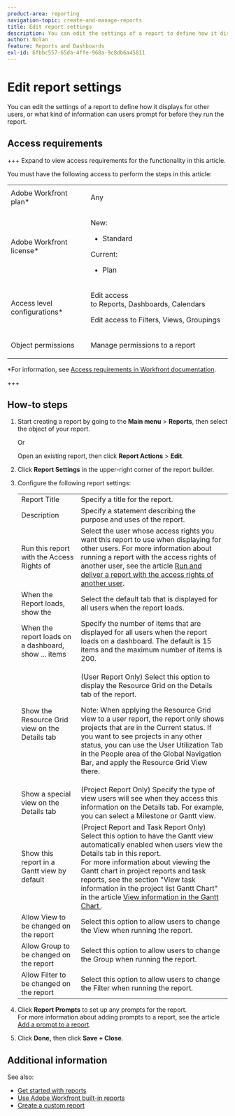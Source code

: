 ```yaml
---
product-area: reporting
navigation-topic: create-and-manage-reports
title: Edit report settings
description: You can edit the settings of a report to define how it displays for other users, or what kind of information can users prompt for before they run the report.
author: Nolan
feature: Reports and Dashboards
exl-id: 6fbbc557-65da-4ffe-968a-9c8db6a45811
---
```

# Edit report settings

<!-- Audited: 11/2024 -->

You can edit the settings of a report to define how it displays for other users, or what kind of information can users prompt for before they run the report.

## Access requirements

+++ Expand to view access requirements for the functionality in this article. 

You must have the following access to perform the steps in this article:

<table style="table-layout:auto"> 
 <col> 
 <col> 
 <tbody> 
  <tr> 
   <td role="rowheader">Adobe Workfront plan*</td> 
   <td> <p>Any</p> </td> 
  </tr> 
  <tr> 
   <td role="rowheader">Adobe Workfront license*</td> 
      <td> 
      <p>New:</p>
         <ul>
         <li><p>Standard</p></li>
         </ul>
      <p>Current:</p>
         <ul>
         <li><p>Plan</p></li>
         </ul>
   </td> 
  </tr> 
  <tr> 
   <td role="rowheader">Access level configurations*</td> 
   <td> <p>Edit access to&nbsp;Reports,&nbsp;Dashboards,&nbsp;Calendars</p> <p>Edit access to Filters,&nbsp;Views, Groupings</p></td> 
  </tr> 
  <tr> 
   <td role="rowheader">Object permissions</td> 
   <td> <p>Manage permissions to a report</p></td> 
  </tr> 
 </tbody> 
</table>

*For information, see [Access requirements in Workfront documentation](/help/quicksilver/administration-and-setup/add-users/access-levels-and-object-permissions/access-level-requirements-in-documentation.md). 

+++

## How-to steps

1. Start creating a report by going to the **Main menu** > **Reports**, then select the object of your report.

   Or

   Open an existing report, then click **Report Actions** > **Edit**.

1. Click **Report Settings** in the upper-right corner of the report builder.
1. Configure the following report settings:

   <table style="table-layout:auto"> 
    <col> 
    <col> 
    <tbody> 
     <tr> 
      <td role="rowheader">Report Title</td> 
      <td>Specify a title for the report.</td> 
     </tr> 
     <tr> 
      <td role="rowheader">Description</td> 
      <td>Specify a statement describing the purpose and uses of the report.</td> 
     </tr> 
     <tr> 
      <td role="rowheader">Run this report with the Access Rights of</td> 
      <td>Select the user whose access rights you want this report to use when displaying for other users. For more information about running a report with the access rights of another user, see the article <a href="../../../reports-and-dashboards/reports/creating-and-managing-reports/run-deliver-report-access-rights-another-user.md" class="MCXref xref">Run and deliver a report with the access rights of another user</a>.</td> 
     </tr> 
     <tr> 
      <td role="rowheader">When the Report loads, show the</td> 
      <td>Select the default tab that is displayed for all users when the report loads.</td> 
     </tr> 
     <tr> 
      <td role="rowheader">When the report loads on a dashboard, show ... items</td> 
      <td>Specify the number of items that are displayed for all users when the report loads on a dashboard. The default is 15 items and the maximum number of items is 200.</td> 
     </tr> 
     <tr> 
      <td role="rowheader">Show the Resource Grid view on the Details tab</td> 
      <td> <p>(User Report Only) Select this option to display the Resource Grid on the Details tab of the report.</p> <p>Note:  When applying the Resource Grid view to a user report, the report only shows projects that are in the Current status. If you want to see projects in any other status, you can use the User Utilization Tab in the People area of the Global Navigation Bar, and apply the Resource Grid View there. <!--
         <MadCap:conditionalText data-mc-conditions="QuicksilverOrClassic.Draft mode">
          For more information about using the Resource Grid, see the article Overview of the Resource Grid . (drafted because this article is drafted also: Article is in draft Feb 1, 2021)
         </MadCap:conditionalText>
        --></p> </td> 
     </tr> 
     <tr> 
      <td role="rowheader">Show a special view on the Details tab</td> 
      <td>(Project Report Only) Specify the type of view users will see when they access this information on the Details tab. For example, you can select a Milestone or Gantt view.</td> 
     </tr> 
     <tr> 
      <td role="rowheader">Show this report in a Gantt view by default</td> 
      <td>(Project Report and Task Report Only) Select this option to have the Gantt view automatically enabled when users view the Details tab in this report.<br>For more information about viewing the Gantt chart in project reports and task reports, see the section "View task information in the project list Gantt Chart" in the article <a href="../../../manage-work/gantt-chart/use-the-gantt-chart/view-info-in-gantt.md" class="MCXref xref">View information in the Gantt Chart </a>.</td> 
     </tr> 
     <tr> 
      <td role="rowheader">Allow View to be changed on the report</td> 
      <td>Select this option to allow users to change the View when running the report.</td> 
     </tr> 
     <tr> 
      <td role="rowheader">Allow Group to be changed on the report</td> 
      <td>Select this option to allow users to change the Group when running the report.</td> 
     </tr> 
     <tr> 
      <td role="rowheader">Allow Filter to be changed on the report</td> 
      <td>Select this option to allow users to change the Filter when running the report.</td> 
     </tr> 
    </tbody> 
   </table>

1. Click **Report Prompts** to set up any prompts for the report.  
   For more information about adding prompts to a report, see the article [Add a prompt to a report](../../../reports-and-dashboards/reports/creating-and-managing-reports/add-prompt-report.md).

1. Click **Done,** then click **Save + Close**.

## Additional information

See also:

<!--outdated: * [Basic Report Creation Program for the new Workfront experience](https://one.workfront.com/s/basic-report-creation-program) -->
* [Get started with reports](../../../reports-and-dashboards/reports/reporting/get-started-reports-workfront.md) 
* [Use Adobe Workfront built-in reports](../../../reports-and-dashboards/reports/using-built-in-reports/use-workfront-built-in-reports.md) 
* [Create a custom report](../../../reports-and-dashboards/reports/creating-and-managing-reports/create-custom-report.md)
